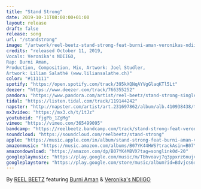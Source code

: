 ```yaml
---
title: "Stand Strong"
date: 2019-10-11T08:00:00+01:00
layout: release
draft: false
release: song
url: "/standstrong"
image: "/artwork/reel-beetz-stand-strong-feat-burni-aman-veronikas-ndiigo.jpg"
credits: "released October 11, 2019,
Vocals: Veronika's NDIIGO,
Rap: Burni Aman,
Production, Composition, Mix, Artwork: Joel Studler,
Artwork: Lilian Salathé (www.liliansalathe.ch)"
color: "#111111"
spotify: "https://open.spotify.com/track/395kXQNqAYVgGlaqKTl5Lt"
deezer: "https://www.deezer.com/track/766355252"
pandora: "https://www.pandora.com/artist/reel-beetz/stand-strong-single/stand-strong-feat-burni-aman-and-veronikas-ndiigo/TRmf5r3P27kv43Z"
tidal: "https://listen.tidal.com/track/119144242"
napster: "http://napster.com/artist/art.231697862/album/alb.410938438/track/tra.410938439"
mx3video: "https://mx3.ch/t/1tJz"
youtubeid: "fjgPb_1ZgMg"
vimeo: "https://vimeo.com/365499095"
bandcamp: "https://reelbeetz.bandcamp.com/track/stand-strong-feat-veronikas-ndiigo-burni-aman"
soundcloud: "https://soundcloud.com/reelbeetz/stand-strong"
apple: "https://music.apple.com/in/album/stand-strong-feat-burni-aman-veronikas-ndiigo-single/1482198170"
amazonmusic: "https://music.amazon.com/albums/B07YK44HWS?trackAsin=B07YK4MBVX&do=play"
amazondownload: "https://amazon.com/dp/B07YK4MBVX?tag=songlink0d-20"
googleplaymusic: "https://play.google.com/music/m/Tbhvoavj7q3ppxrz6nujvte7noe?signup_if_needed=1"
googleplaystore: "https://play.google.com/store/music/album?id=Bdvjcs6rgxwa3teuysftrloniwy&tid=song-Tbhvoavj7q3ppxrz6nujvte7noe"
---
```


By [REEL BEETZ](https://reelbeetz.ch) featuring [Burni Aman](http://www.burniaman.com) & [Veronika's NDIIGO](http://www.veronikastalder.ch)